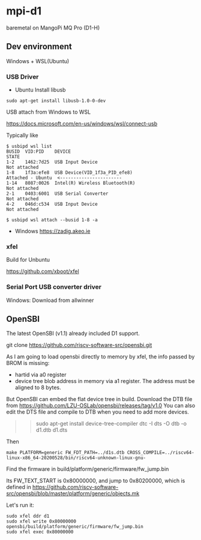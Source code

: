 # mpi-d1
baremetal on MangoPi MQ Pro (D1-H)

## Dev environment

Windows + WSL(Ubuntu)

### USB Driver

- Ubuntu
Install libusb
```
sudo apt-get install libusb-1.0-0-dev
```

USB attach from Windows to WSL

https://docs.microsoft.com/en-us/windows/wsl/connect-usb

Typically like
```
$ usbipd wsl list
BUSID  VID:PID    DEVICE                                                        STATE
1-2    1462:7d25  USB Input Device                                              Not attached
1-8    1f3a:efe8  USB Device(VID_1f3a_PID_efe8)                                 Attached - Ubuntu  <-----------------------
1-14   8087:0026  Intel(R) Wireless Bluetooth(R)                                Not attached
2-1    0403:6001  USB Serial Converter                                          Not attached
4-2    046d:c534  USB Input Device                                              Not attached

$ usbipd wsl attach --busid 1-8 -a

```

- Windows
https://zadig.akeo.ie

### xfel

Build for Unbuntu

https://github.com/xboot/xfel

### Serial Port USB converter driver

Windows:
Download from allwinner

## OpenSBI

The latest OpenSBI (v1.1) already included D1 support.

git clone https://github.com/riscv-software-src/opensbi.git

As I am going to load opensbi directly to memory by xfel, the info passed by BROM is missing:
- hartid via a0 register
- device tree blob address in memory via a1 register. The address must be aligned to 8 bytes.

But OpenSBI can embed the flat device tree in build. 
Download the DTB file from https://github.com/LZU-OSLab/opensbi/releases/tag/v1.0
You can also edit the DTS file and compile to DTB when you need to add more devices.
>> sudo apt-get install device-tree-compiler
>> dtc -I dts -O dtb -o d1.dtb d1.dts

Then
```
make PLATFORM=generic FW_FDT_PATH=../d1s.dtb CROSS_COMPILE=../riscv64-linux-x86_64-20200528/bin/riscv64-unknown-linux-gnu-
```

Find the firmware in build/platform/generic/firmware/fw_jump.bin

Its FW_TEXT_START is 0x80000000, and jump to 0x80200000, which is defined in https://github.com/riscv-software-src/opensbi/blob/master/platform/generic/objects.mk

Let's run it:
```
sudo xfel ddr d1
sudo xfel write 0x80000000 opensbi/build/platform/generic/firmware/fw_jump.bin
sudo xfel exec 0x80000000
```
